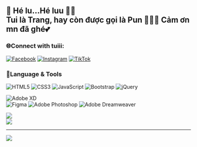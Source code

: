 ## 🙋‍ Hé lu...Hé luu 🙋‍♀️ </br> Tui là Trang, hay còn được gọi là Pun 🦄🦄🦄 Cảm ơn mn đã ghé💕


### 🌐Connect with tuiii: 
[![Facebook](https://img.shields.io/badge/Facebook-%231877F2.svg?logo=Facebook&logoColor=white)](https://facebook.com/https://www.facebook.com/punpunxdnhmt) [
![Instagram](https://img.shields.io/badge/Instagram-%23E4405F.svg?logo=Instagram&logoColor=white)](https://instagram.com/https://www.instagram.com/Pun_xgnhmt/) [
![TikTok](https://img.shields.io/badge/TikTok-%23000000.svg?logo=TikTok&logoColor=white)](https://tiktok.com/@https://www.tiktok.com/@pun_xgnhmt) 


### 🌈Language & Tools
![HTML5](https://img.shields.io/badge/html5-%23E34F26.svg?style=plastic&logo=html5&logoColor=white) 
![CSS3](https://img.shields.io/badge/css3-%231572B6.svg?style=plastic&logo=css3&logoColor=white) 
![JavaScript](https://img.shields.io/badge/javascript-%23323330.svg?style=plastic&logo=javascript&logoColor=%23F7DF1E)
![Bootstrap](https://img.shields.io/badge/bootstrap-%23563D7C.svg?style=plastic&logo=bootstrap&logoColor=white) 
![jQuery](https://img.shields.io/badge/jquery-%230769AD.svg?style=plastic&logo=jquery&logoColor=white) 


![Adobe XD](https://img.shields.io/badge/Adobe%20XD-470137?style=plastic&logo=Adobe%20XD&logoColor=#FF61F6) 	
![Figma](https://img.shields.io/badge/figma-%23F24E1E.svg?style=plastic&logo=figma&logoColor=white) 
![Adobe Photoshop](https://img.shields.io/badge/adobephotoshop-%2331A8FF.svg?style=plastic&logo=adobephotoshop&logoColor=white)
![Adobe Dreamweaver](https://img.shields.io/badge/Adobe%20Dreamweaver-FF61F6.svg?style=plastic&logo=Adobe%20Dreamweaver&logoColor=white)


![](https://github-readme-stats.vercel.app/api/top-langs/?username=punpundepgaivl&theme=radical&hide_border=true&include_all_commits=false&count_private=false&layout=compact)<br/>
![](https://github-readme-streak-stats.herokuapp.com/?user=punpundepgaivl&theme=radical&hide_border=true)

---
[![](https://visitcount.itsvg.in/api?id=punpundepgaivl&icon=0&color=0)](https://visitcount.itsvg.in)


